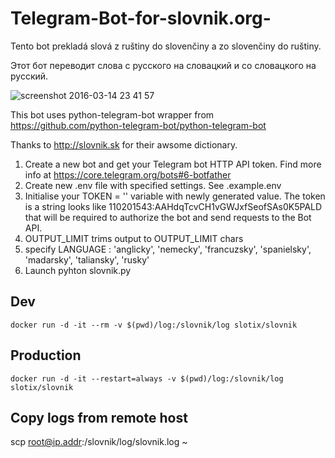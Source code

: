 # Telegram-Bot-for-slovnik.org-
Tento bot prekladá slová z ruštiny do slovenčiny a zo slovenčiny do ruštiny.

Этот бот переводит слова с русского на словацкий и со словацкого на русский.

![screenshot 2016-03-14 23 41 57](https://cloud.githubusercontent.com/assets/684169/18109372/3fb63ad0-6f11-11e6-8c9b-ccd4f1e1cccf.jpg)


This bot uses python-telegram-bot wrapper from 
https://github.com/python-telegram-bot/python-telegram-bot

Thanks to http://slovnik.sk for their awsome dictionary.  

1. Create a new bot and get your Telegram bot HTTP API token. 
Find more info at https://core.telegram.org/bots#6-botfather  
2. Create new .env file with specified settings. See .example.env
3. Initialise your TOKEN = '' variable with newly generated value.
The token is a string looks like 110201543:AAHdqTcvCH1vGWJxfSeofSAs0K5PALD that will be required to authorize the bot and send requests to the Bot API.
4. OUTPUT_LIMIT trims output to OUTPUT_LIMIT chars
5. specify LANGUAGE : 'anglicky', 'nemecky', 'francuzsky', 'spanielsky', 'madarsky', 'taliansky', 'rusky'
6. Launch pyhton slovnik.py

## Dev
```
docker run -d -it --rm -v $(pwd)/log:/slovnik/log slotix/slovnik
```

## Production
```
docker run -d -it --restart=always -v $(pwd)/log:/slovnik/log slotix/slovnik
```

## Copy logs from remote host
scp root@ip.addr:/slovnik/log/slovnik.log ~
